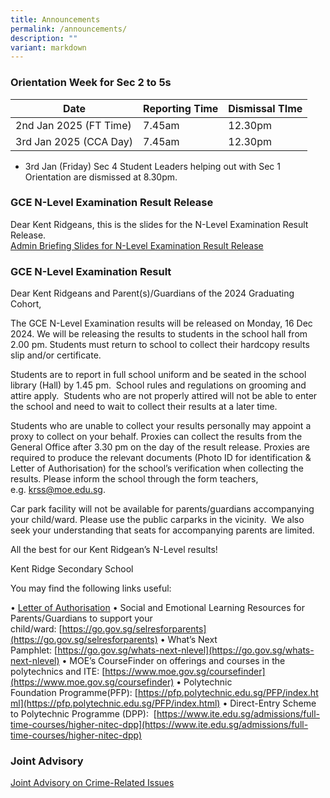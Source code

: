 ```yaml
---
title: Announcements
permalink: /announcements/
description: ""
variant: markdown
---
```

### Orientation Week for Sec 2 to 5s

|Date| Reporting Time | Dismissal TIme | 
| -------- | -------- | -------- | 
|2nd Jan 2025 (FT Time)| 7.45am    | 12.30pm      | 
|3rd Jan 2025 (CCA Day)| 7.45am    | 12.30pm      | 

* 3rd Jan (Friday) Sec 4 Student Leaders helping out with Sec 1 Orientation are dismissed at 8.30pm.



### GCE N-Level Examination Result Release
Dear Kent Ridgeans, this is the slides for the N-Level Examination Result Release. <br>
[Admin Briefing Slides for N-Level Examination Result Release](/files/Admin_Briefing_Slides___N_Level_Results_16_Dec_2024.pdf)


### GCE N-Level Examination Result
Dear Kent&nbsp;Ridgeans&nbsp;and Parent(s)/Guardians of the 2024 Graduating Cohort,

The&nbsp;GCE N-Level Examination results will be released on&nbsp;Monday, 16 Dec 2024. We will be releasing the results to students in the school&nbsp;hall&nbsp;from 2.00 pm. Students must return to school to collect their hardcopy results slip and/or certificate.&nbsp;&nbsp;

Students are to report in full school uniform and be seated in the school library (Hall) by 1.45 pm.&nbsp; School rules and regulations on grooming and attire apply.&nbsp; Students who are not properly attired will not be able to enter the school and need to wait to collect their results at a later time.

Students who are unable to collect your results personally may appoint a proxy to collect on your behalf. Proxies can collect the results from the General Office after 3.30 pm on the day of the result release. Proxies are required to produce the relevant documents (Photo ID for identification &amp; Letter of&nbsp;Authorisation) for the school’s verification when collecting the results. Please inform the school through the form teachers, e.g.&nbsp;[krss@moe.edu.sg](mailto:krss@moe.edu.sg).

Car park facility will not be available for parents/guardians accompanying your child/ward.&nbsp;Please use the public carparks in the vicinity.&nbsp; We also seek your understanding that seats for accompanying parents are limited.&nbsp; &nbsp;

All the best for our Kent&nbsp;Ridgean’s&nbsp;N-Level results!

Kent Ridge Secondary School

You may find the following links useful:

•&nbsp;[Letter of&nbsp;Authorisation](/files/letter_of_authorisation__collection_of_results_by_proxy_.pdf)
•&nbsp;Social and Emotional Learning Resources for Parents/Guardians to support your child/ward:&nbsp;[https://go.gov.sg/selresforparents](https://go.gov.sg/selresforparents)
•&nbsp;What’s Next Pamphlet:&nbsp;[https://go.gov.sg/whats-next-nlevel](https://go.gov.sg/whats-next-nlevel)
•&nbsp;MOE’s&nbsp;CourseFinder&nbsp;on offerings and courses in the polytechnics and ITE:&nbsp;[https://www.moe.gov.sg/coursefinder](https://www.moe.gov.sg/coursefinder)
•&nbsp;Polytechnic Foundation&nbsp;Programme(PFP):&nbsp;[https://pfp.polytechnic.edu.sg/PFP/index.html](https://pfp.polytechnic.edu.sg/PFP/index.html)
•&nbsp;Direct-Entry Scheme to Polytechnic&nbsp;Programme&nbsp;(DPP): &nbsp;[https://www.ite.edu.sg/admissions/full-time-courses/higher-nitec-dpp](https://www.ite.edu.sg/admissions/full-time-courses/higher-nitec-dpp)

 
 
### Joint Advisory
[Joint Advisory on Crime-Related Issues](/files/Attachment_2___Secondary_JC_Level_Joint_Advisory.pdf)